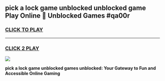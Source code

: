 
## pick a lock game unblocked unblocked game Play Online 👋 Unblocked Games #qa00r
<h3>
<a href="https://premium.freeplayer.one?title=pick_a_lock_game_unblocked&ref=21F">CLICK TO PLAY</a></h3>
<hr>

<h3>
<a href="https://premium.freeplayer.one?title=pick_a_lock_game_unblocked&ref=21F">CLICK 2 PLAY</a>
  
</h3>

<a href="https://premium.freeplayer.one?title=pick_a_lock_game_unblocked&ref=21F/"><img src="https://clearcache.store/games.png"></a>


**pick a lock game unblocked games unblocked: Your Gateway to Fun and Accessible Online Gaming**
